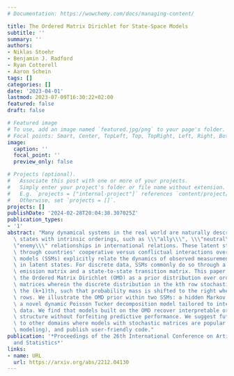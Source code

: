 ```yaml
---
# Documentation: https://wowchemy.com/docs/managing-content/

title: The Ordered Matrix Dirichlet for State-Space Models
subtitle: ''
summary: ''
authors:
- Niklas Stoehr
- Benjamin J. Radford
- Ryan Cotterell
- Aaron Schein
tags: []
categories: []
date: '2023-04-01'
lastmod: 2023-07-09T16:30:22+02:00
featured: false
draft: false

# Featured image
# To use, add an image named `featured.jpg/png` to your page's folder.
# Focal points: Smart, Center, TopLeft, Top, TopRight, Left, Right, BottomLeft, Bottom, BottomRight.
image:
  caption: ''
  focal_point: ''
  preview_only: false

# Projects (optional).
#   Associate this post with one or more of your projects.
#   Simply enter your project's folder or file name without extension.
#   E.g. `projects = ["internal-project"]` references `content/project/deep-learning/index.md`.
#   Otherwise, set `projects = []`.
projects: []
publishDate: '2024-02-28T20:04:38.307025Z'
publication_types:
- '1'
abstract: "Many dynamical systems in the real world are naturally described by latent\
  \ states with intrinsic orderings, such as \\\"ally\\\", \\\"neutral\\\", and \\\
  \"enemy\\\" relationships in international relations. These latent states manifest\
  \ through countries' cooperative versus conflictual interactions over time. State-space\
  \ models (SSMs) explicitly relate the dynamics of observed measurements to transitions\
  \ in latent states. For discrete data, SSMs commonly do so through a state-to-action\
  \ emission matrix and a state-to-state transition matrix. This paper introduces\
  \ the Ordered Matrix Dirichlet (OMD) as a prior distribution over ordered stochastic\
  \ matrices wherein the discrete distribution in the kth row stochastically dominates\
  \ the (k+1)th, such that probability mass is shifted to the right when moving down\
  \ rows. We illustrate the OMD prior within two SSMs: a hidden Markov model, and\
  \ a novel dynamic Poisson Tucker decomposition model tailored to international relations\
  \ data. We find that models built on the OMD recover interpretable ordered latent\
  \ structure without forfeiting predictive performance. We suggest future applications\
  \ to other domains where models with stochastic matrices are popular (e.g., topic\
  \ modeling), and publish user-friendly code."
publication: '*Proceedings of the 26th International Conference on Artificial Intelligence
  and Statistics*'
links:
- name: URL
  url: https://arxiv.org/abs/2212.04130
---
```

